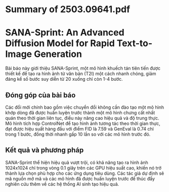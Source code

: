 # Summary of 2503.09641.pdf

# SANA-Sprint: An Advanced Diffusion Model for Rapid Text-to-Image Generation

Bài báo này giới thiệu SANA-Sprint, một mô hình khuếch tán tiên tiến được thiết kế để tạo ra hình ảnh từ văn bản (T2I) một cách nhanh chóng, giảm đáng kể số bước suy diễn từ 20 xuống chỉ còn 1-4 bước. 

## Đóng góp của bài báo

Các đổi mới chính bao gồm việc chuyển đổi không cần đào tạo một mô hình khớp dòng đã được huấn luyện trước thành một mô hình chưng cất nhất quán theo thời gian liên tục, điều này nâng cao hiệu quả và độ trung thực. Mô hình tích hợp ControlNet để tạo hình ảnh tương tác theo thời gian thực, đạt được hiệu suất hàng đầu với điểm FID là 7.59 và GenEval là 0.74 chỉ trong 1 bước, đồng thời nhanh gấp 10 lần so với các mô hình trước đó.

## Kết quả và phương pháp

SANA-Sprint thể hiện hiệu quả vượt trội, có khả năng tạo ra hình ảnh 1024x1024 chỉ trong vòng 0.1 giây trên các GPU hiệu suất cao, khiến nó trở thành lựa chọn phù hợp cho các ứng dụng tiêu dùng. Các tác giả dự định sẽ mã nguồn mở mã và các mô hình đã được huấn luyện trước để thúc đẩy nghiên cứu thêm về các hệ thống AI sinh tạo hiệu quả.

